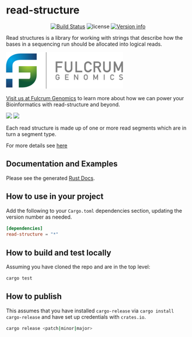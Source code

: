 # read-structure

<p align="center">
  <a href="https://github.com/fulcrumgenomics/read-structure/actions?query=workflow%3ACheck"><img src="https://github.com/fulcrumgenomics/read-structure/actions/workflows/build_and_test.yml/badge.svg" alt="Build Status"></a>
  <img src="https://img.shields.io/crates/l/read_structure.svg" alt="license">
  <a href="https://crates.io/crates/read-structure"><img src="https://img.shields.io/crates/v/read-structure.svg?colorB=319e8c" alt="Version info"></a><br>
</p>

Read structures is a library for working with strings that describe how the bases in a sequencing run should be allocated into logical reads.

<p>
<a href="https://fulcrumgenomics.com"><img src=".github/logos/fulcrumgenomics.svg" alt="Fulcrum Genomics" height="100"/></a>
</p>

[Visit us at Fulcrum Genomics](https://www.fulcrumgenomics.com) to learn more about how we can power your Bioinformatics with read-structure and beyond.

<a href="mailto:contact@fulcrumgenomics.com?subject=[GitHub inquiry]"><img src="https://img.shields.io/badge/Email_us-brightgreen.svg?&style=for-the-badge&logo=gmail&logoColor=white"/></a>
<a href="https://www.fulcrumgenomics.com"><img src="https://img.shields.io/badge/Visit_Us-blue.svg?&style=for-the-badge&logo=wordpress&logoColor=white"/></a>


Each read structure is made up of one or more read segments which are in turn a segment type.

For more details see [here](https://github.com/fulcrumgenomics/fgbio/wiki/Read-Structures)

## Documentation and Examples

Please see the generated [Rust Docs](https://docs.rs/read_structure).

## How to use in your project

Add the following to your `Cargo.toml` dependencies section, updating the version number as needed.

```toml
[dependencies]
read-structure = "*"
```

## How to build and test locally

Assuming you have cloned the repo and are in the top level:

```bash
cargo test
```

## How to publish

This assumes that you have installed `cargo-release` via `cargo install cargo-release` and have set up credentials with `crates.io`.

```bash
cargo release <patch|minor|major>
```
